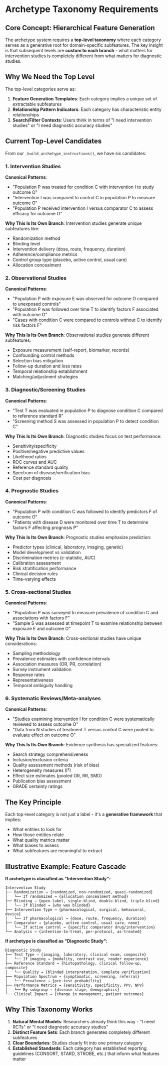 # Archetype Taxonomy Requirements

## Core Concept: Hierarchical Feature Generation

The archetype system requires a **top-level taxonomy** where each category serves as a generative root for domain-specific subfeatures. The key insight is that subsequent levels are **custom to each branch** - what matters for intervention studies is completely different from what matters for diagnostic studies.

## Why We Need the Top Level

The top-level categories serve as:
1. **Feature Generation Templates**: Each category implies a unique set of extractable subfeatures
2. **Relationship Pattern Indicators**: Each category has characteristic entity relationships  
3. **Search/Filter Contexts**: Users think in terms of "I need intervention studies" or "I need diagnostic accuracy studies"

## Current Top-Level Candidates

From our `_build_archetype_instructions()`, we have six candidates:

### 1. Intervention Studies
**Canonical Patterns**:
- "Population P was treated for condition C with intervention I to study outcome O"
- "Intervention I was compared to control C in population P to measure outcome O"
- "Population P received intervention I versus comparator C to assess efficacy for outcome O"

**Why This Is Its Own Branch**: Intervention studies generate unique subfeatures like:
- Randomization method
- Blinding level  
- Intervention delivery (dose, route, frequency, duration)
- Adherence/compliance metrics
- Control group type (placebo, active control, usual care)
- Allocation concealment

### 2. Observational Studies
**Canonical Patterns**:
- "Population P with exposure E was observed for outcome O compared to unexposed controls"
- "Population P was followed over time T to identify factors F associated with outcome O"
- "Cases with condition C were compared to controls without C to identify risk factors F"

**Why This Is Its Own Branch**: Observational studies generate different subfeatures:
- Exposure measurement (self-report, biomarker, records)
- Confounding control methods
- Selection bias mitigation
- Follow-up duration and loss rates
- Temporal relationship establishment
- Matching/adjustment strategies

### 3. Diagnostic/Screening Studies  
**Canonical Patterns**:
- "Test T was evaluated in population P to diagnose condition C compared to reference standard R"
- "Screening method S was assessed in population P to detect condition C"

**Why This Is Its Own Branch**: Diagnostic studies focus on test performance:
- Sensitivity/specificity
- Positive/negative predictive values
- Likelihood ratios
- ROC curves and AUC
- Reference standard quality
- Spectrum of disease/verification bias
- Cost per diagnosis

### 4. Prognostic Studies
**Canonical Patterns**:
- "Population P with condition C was followed to identify predictors F of outcome O"
- "Patients with disease D were monitored over time T to determine factors F affecting prognosis P"

**Why This Is Its Own Branch**: Prognostic studies emphasize prediction:
- Predictor types (clinical, laboratory, imaging, genetic)
- Model development vs validation
- Discrimination metrics (c-statistic, AUC)
- Calibration assessment
- Risk stratification performance
- Clinical decision rules
- Time-varying effects

### 5. Cross-sectional Studies
**Canonical Patterns**:
- "Population P was surveyed to measure prevalence of condition C and associations with factors F"
- "Sample S was assessed at timepoint T to examine relationship between exposure E and outcome O"

**Why This Is Its Own Branch**: Cross-sectional studies have unique considerations:
- Sampling methodology  
- Prevalence estimates with confidence intervals
- Association measures (OR, PR, correlation)
- Survey instrument validation
- Response rates
- Representativeness
- Temporal ambiguity handling

### 6. Systematic Reviews/Meta-analyses
**Canonical Patterns**:
- "Studies examining intervention I for condition C were systematically reviewed to assess outcome O"
- "Data from N studies of treatment T versus control C were pooled to evaluate effect on outcome O"

**Why This Is Its Own Branch**: Evidence synthesis has specialized features:
- Search strategy comprehensiveness
- Inclusion/exclusion criteria
- Quality assessment methods (risk of bias)
- Heterogeneity measures (I²)
- Effect size estimates (pooled OR, RR, SMD)
- Publication bias assessment
- GRADE certainty ratings

## The Key Principle

Each top-level category is not just a label - it's a **generative framework** that implies:
- What entities to look for
- How those entities relate
- What quality metrics matter
- What biases to assess
- What subfeatures are meaningful to extract

## Illustrative Example: Feature Cascade

**If archetype is classified as "Intervention Study":**
```
Intervention Study
├── Randomization → {randomized, non-randomized, quasi-randomized}
│   └── If randomized → {allocation concealment method}
├── Blinding → {open-label, single-blind, double-blind, triple-blind}
│   └── If blinded → {who was blinded}
├── Intervention Type → {pharmacological, surgical, behavioral, device}
│   └── If pharmacological → {dose, route, frequency, duration}
├── Comparator → {placebo, active control, usual care, none}
│   └── If active control → {specific comparator drug/intervention}
└── Analysis → {intention-to-treat, per-protocol, as-treated}
```

**If archetype is classified as "Diagnostic Study":**
```
Diagnostic Study  
├── Test Type → {imaging, laboratory, clinical exam, composite}
│   └── If imaging → {modality, contrast use, reader experience}
├── Reference Standard → {histopathology, clinical follow-up, composite}
│   └── Quality → {blinded interpretation, complete verification}
├── Population Spectrum → {symptomatic, screening, referral}
│   └── Prevalence → {pre-test probability}
├── Performance Metrics → {sensitivity, specificity, PPV, NPV}
│   └── By subgroup → {disease stage, demographics}
└── Clinical Impact → {change in management, patient outcomes}
```

## Why This Taxonomy Works

1. **Natural Mental Models**: Researchers already think this way - "I need RCTs" or "I need diagnostic accuracy studies"
2. **Distinct Feature Sets**: Each branch generates completely different subfeatures
3. **Clear Boundaries**: Studies clearly fit into one primary category
4. **Established Standards**: Each category has established reporting guidelines (CONSORT, STARD, STROBE, etc.) that inform what features matter